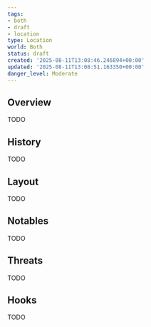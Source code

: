 ```yaml
---
tags:
- both
- draft
- location
type: Location
world: Both
status: draft
created: '2025-08-11T13:08:46.246894+00:00'
updated: '2025-08-11T13:08:51.163350+00:00'
danger_level: Moderate
---
```



## Overview

TODO
## History

TODO
## Layout

TODO
## Notables

TODO
## Threats

TODO
## Hooks

TODO
